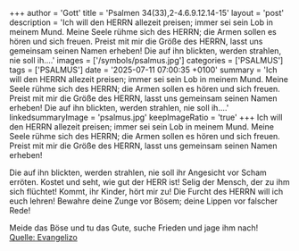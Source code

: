 +++
author = 'Gott'
title = 'Psalmen 34(33),2-4.6.9.12.14-15'
layout = 'post'
description = 'Ich will den HERRN allezeit preisen; immer sei sein Lob in meinem Mund. Meine Seele rühme sich des HERRN; die Armen sollen es hören und sich freuen. Preist mit mir die Größe des HERRN,  lasst uns gemeinsam seinen Namen erheben!  Die auf ihn blickten, werden strahlen, nie soll ih....'
images = ['/symbols/psalmus.jpg']
categories = ['PSALMUS']
tags = ['PSALMUS']
date = '2025-07-11 07:00:35 +0100'
summary = 'Ich will den HERRN allezeit preisen; immer sei sein Lob in meinem Mund. Meine Seele rühme sich des HERRN; die Armen sollen es hören und sich freuen. Preist mit mir die Größe des HERRN,  lasst uns gemeinsam seinen Namen erheben!  Die auf ihn blickten, werden strahlen, nie soll ih....'
linkedsummaryImage = 'psalmus.jpg'
keepImageRatio = 'true'
+++
Ich will den HERRN allezeit preisen; immer sei sein Lob in meinem Mund.
Meine Seele rühme sich des HERRN; die Armen sollen es hören und sich freuen.
Preist mit mir die Größe des HERRN, 
lasst uns gemeinsam seinen Namen erheben!

Die auf ihn blickten, werden strahlen, nie soll ihr Angesicht vor Scham erröten.<!--more-->
Kostet und seht, wie gut der HERR ist! Selig der Mensch, der zu ihm sich flüchtet!
Kommt, ihr Kinder, hört mir zu! Die Furcht des HERRN will ich euch lehren!
Bewahre deine Zunge vor Bösem; deine Lippen vor falscher Rede!

Meide das Böse und tu das Gute, suche Frieden und jage ihm nach!<br> [Quelle: Evangelizo](https://evangeliumtagfuertag.org/DE/gospel)